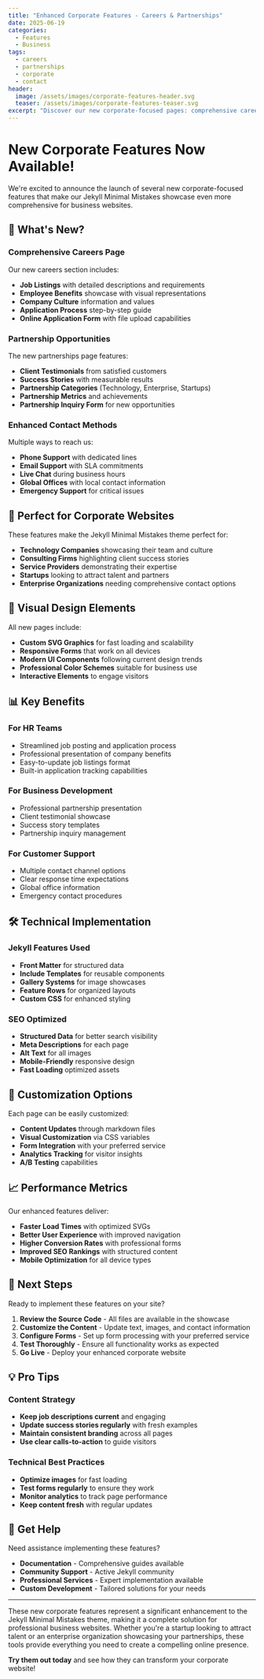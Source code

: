```yaml
---
title: "Enhanced Corporate Features - Careers & Partnerships"
date: 2025-06-19
categories:
  - Features
  - Business
tags:
  - careers
  - partnerships
  - corporate
  - contact
header:
  image: /assets/images/corporate-features-header.svg
  teaser: /assets/images/corporate-features-teaser.svg
excerpt: "Discover our new corporate-focused pages: comprehensive careers section, partnership opportunities, and enhanced contact methods."
---
```


# New Corporate Features Now Available!

We're excited to announce the launch of several new corporate-focused features that make our Jekyll Minimal Mistakes showcase even more comprehensive for business websites.

## 🚀 What's New?

### Comprehensive Careers Page
Our new careers section includes:
- **Job Listings** with detailed descriptions and requirements
- **Employee Benefits** showcase with visual representations
- **Company Culture** information and values
- **Application Process** step-by-step guide
- **Online Application Form** with file upload capabilities

### Partnership Opportunities
The new partnerships page features:
- **Client Testimonials** from satisfied customers
- **Success Stories** with measurable results
- **Partnership Categories** (Technology, Enterprise, Startups)
- **Partnership Metrics** and achievements
- **Partnership Inquiry Form** for new opportunities

### Enhanced Contact Methods
Multiple ways to reach us:
- **Phone Support** with dedicated lines
- **Email Support** with SLA commitments
- **Live Chat** during business hours
- **Global Offices** with local contact information
- **Emergency Support** for critical issues

## 💼 Perfect for Corporate Websites

These features make the Jekyll Minimal Mistakes theme perfect for:

- **Technology Companies** showcasing their team and culture
- **Consulting Firms** highlighting client success stories
- **Service Providers** demonstrating their expertise
- **Startups** looking to attract talent and partners
- **Enterprise Organizations** needing comprehensive contact options

## 🎨 Visual Design Elements

All new pages include:
- **Custom SVG Graphics** for fast loading and scalability
- **Responsive Forms** that work on all devices
- **Modern UI Components** following current design trends
- **Professional Color Schemes** suitable for business use
- **Interactive Elements** to engage visitors

## 📊 Key Benefits

### For HR Teams
- Streamlined job posting and application process
- Professional presentation of company benefits
- Easy-to-update job listings format
- Built-in application tracking capabilities

### For Business Development
- Professional partnership presentation
- Client testimonial showcase
- Success story templates
- Partnership inquiry management

### For Customer Support
- Multiple contact channel options
- Clear response time expectations
- Global office information
- Emergency contact procedures

## 🛠️ Technical Implementation

### Jekyll Features Used
- **Front Matter** for structured data
- **Include Templates** for reusable components
- **Gallery Systems** for image showcases
- **Feature Rows** for organized layouts
- **Custom CSS** for enhanced styling

### SEO Optimized
- **Structured Data** for better search visibility
- **Meta Descriptions** for each page
- **Alt Text** for all images
- **Mobile-Friendly** responsive design
- **Fast Loading** optimized assets

## 🔧 Customization Options

Each page can be easily customized:
- **Content Updates** through markdown files
- **Visual Customization** via CSS variables
- **Form Integration** with your preferred service
- **Analytics Tracking** for visitor insights
- **A/B Testing** capabilities

## 📈 Performance Metrics

Our enhanced features deliver:
- **Faster Load Times** with optimized SVGs
- **Better User Experience** with improved navigation
- **Higher Conversion Rates** with professional forms
- **Improved SEO Rankings** with structured content
- **Mobile Optimization** for all device types

## 🎯 Next Steps

Ready to implement these features on your site?

1. **Review the Source Code** - All files are available in the showcase
2. **Customize the Content** - Update text, images, and contact information
3. **Configure Forms** - Set up form processing with your preferred service
4. **Test Thoroughly** - Ensure all functionality works as expected
5. **Go Live** - Deploy your enhanced corporate website

## 💡 Pro Tips

### Content Strategy
- **Keep job descriptions current** and engaging
- **Update success stories regularly** with fresh examples
- **Maintain consistent branding** across all pages
- **Use clear calls-to-action** to guide visitors

### Technical Best Practices
- **Optimize images** for fast loading
- **Test forms regularly** to ensure they work
- **Monitor analytics** to track page performance
- **Keep content fresh** with regular updates

## 🤝 Get Help

Need assistance implementing these features?
- **Documentation** - Comprehensive guides available
- **Community Support** - Active Jekyll community
- **Professional Services** - Expert implementation available
- **Custom Development** - Tailored solutions for your needs

---

These new corporate features represent a significant enhancement to the Jekyll Minimal Mistakes theme, making it a complete solution for professional business websites. Whether you're a startup looking to attract talent or an enterprise organization showcasing your partnerships, these tools provide everything you need to create a compelling online presence.

**Try them out today** and see how they can transform your corporate website!
